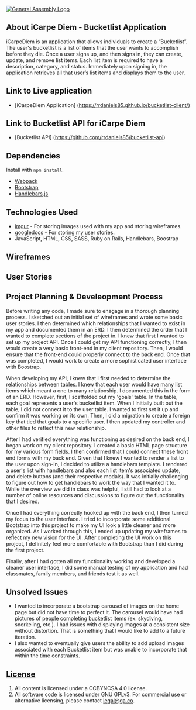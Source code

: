 [![General Assembly Logo](https://camo.githubusercontent.com/1a91b05b8f4d44b5bbfb83abac2b0996d8e26c92/687474703a2f2f692e696d6775722e636f6d2f6b6538555354712e706e67)](https://generalassemb.ly/education/web-development-immersive)

## About iCarpe Diem - Bucketlist Application
iCarpeDiem is an application that allows individuals to create a “Bucketlist”. The user's bucketlist is a list of items that the user wants to accomplish before they die. Once a user signs up, and then signs in, they can create, update, and remove list items. Each list item is required to have a description, category, and status. Immediately upon signing in, the application retrieves all that user’s list items and displays them to the user.

## Link to Live application

-   [iCarpeDiem Application] (https://rrdaniels85.github.io/bucketlist-client/)

## Link to Bucketlist API for iCarpe Diem

-   [Bucketlist API] (https://github.com/rrdaniels85/bucketlist-api)

## Dependencies

Install with `npm install`.

-   [Webpack](https://webpack.github.io)
-   [Bootstrap](http://getbootstrap.com)
-   [Handlebars.js](http://handlebarsjs.com)

## Technologies Used
-   [imgur](http://imgur.com/) - For storing images used with my app and storing wireframes.
-   [googledocs](https://www.google.com/docs/about/) - For storing my user stories.
- JavaScript, HTML, CSS, SASS, Ruby on Rails, Handlebars, Boostrap

## Wireframes


## User Stories



## Project Planning & Develeopment Process

Before writing any code, I made sure to enagage in a thorough planning process. I sketched out an initial set of wireframes and wrote some basic user stories. I then determined which relationships that I wanted to exist in my app and documented them in an ERD. I then determined the order that I wanted to complete sections of the project in. I knew that first I wanted to set up my project API. Once I could get my API functioning correctly, I then would create a very basic front-end in my client repository. Then, I would ensure that the front-end could properly connect to the back end. Once that was completed, I would work to create a more sophisticated user interface with Boostrap.

When developing my API, I knew that I first needed to determine the relationships between tables. I knew that each user would have many list items which meant a one to many relationship. I documented this in the form of an ERD. However, first, I scaffolded out my 'goals' table. In the table, each goal represents a user's bucketlist item. When I initially built out the table, I did not connect it to the user table. I wanted to first set it up and confirm it was working on its own. Then, I did a migration to create a foreign key that tied that goals to a specific user. I then updated my controller and other files to reflect this new relationship.

After I had verified everything was functioning as desired on the back end, I began work on my client repository. I created a basic HTML page structure for my various form fields. I then confirmed that I could connect these front end forms with my back end. Given that I knew I wanted to render a list to the user upon sign-in, I decided to utilize a handlebars template. I rendered a user's list with handlebars and also each list item's associated update, and delete buttons (and their respective modals). It was initially challenging to figure out how to get handlebars to work the way that I wanted it to. While the overview we did in class was helpful, I still had to look at a number of online resources and discussions to figure out the functionality that I desired.

Once I had everything correctly hooked up with the back end, I then turned my focus to the user interface. I tried to incorporate some additional Bootstrap into this project to make my UI look a little cleaner and more organized. As I worked through this, I ended up updating my wireframes to reflect my new vision for the UI. After completing the UI work on this project, I definitely feel more comfortable with Bootstrap than I did during the first project.

Finally, after I had gotten all my functionality working and developed a cleaner user interface, I did some manual testing of my application and had classmates, family members, and friends test it as well.

## Unsolved Issues
-   I wanted to incorporate a bootstrap carousel of images on the home page but did not have time to perfect it. The carousel would have had pictures of people completing bucketlist items (ex. skydiving, snorkeling, etc.). I had issues with displaying images at a consistent size without distortion. That is something that I would like to add to a future iteration.
-   I also wanted to eventually give users the ability to add upload images associated with each Bucketlist item but was unable to incorporate that within the time constraints.

## [License](LICENSE)

1.  All content is licensed under a CC­BY­NC­SA 4.0 license.
1.  All software code is licensed under GNU GPLv3. For commercial use or
    alternative licensing, please contact legal@ga.co.

